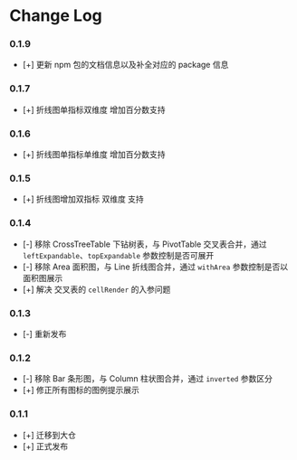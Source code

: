 # Change Log

### 0.1.9

- [+] 更新 npm 包的文档信息以及补全对应的 package 信息

### 0.1.7

- [+] 折线图单指标双维度 增加百分数支持

### 0.1.6

- [+] 折线图单指标单维度 增加百分数支持

### 0.1.5

- [+] 折线图增加双指标 双维度 支持

### 0.1.4

- [-] 移除 CrossTreeTable 下钻树表，与 PivotTable 交叉表合并，通过 `leftExpandable`、`topExpandable` 参数控制是否可展开
- [-] 移除 Area 面积图，与 Line 折线图合并，通过 `withArea` 参数控制是否以面积图展示
- [+] 解决 交叉表的 `cellRender` 的入参问题

### 0.1.3

- [-] 重新发布

### 0.1.2

- [-] 移除 Bar 条形图，与 Column 柱状图合并，通过 `inverted` 参数区分
- [+] 修正所有图标的图例提示展示
### 0.1.1

- [+] 迁移到大仓
- [+] 正式发布
